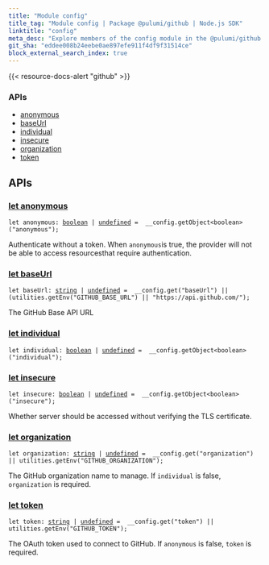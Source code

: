 ```yaml
---
title: "Module config"
title_tag: "Module config | Package @pulumi/github | Node.js SDK"
linktitle: "config"
meta_desc: "Explore members of the config module in the @pulumi/github package."
git_sha: "eddee008b24eebe0ae897efe911f4df9f31514ce"
block_external_search_index: true
---
```


<!-- WARNING: this page was generated by a tool. Do not edit it by hand. -->
<!-- To change it, please see https://github.com/pulumi/docs/tree/master/tools/tscdocgen. -->

{{< resource-docs-alert "github" >}}






<h3>APIs</h3>
<ul class="api">
    <li><a href="#anonymous"><span class="symbol api"></span>anonymous</a></li>
    <li><a href="#baseUrl"><span class="symbol api"></span>baseUrl</a></li>
    <li><a href="#individual"><span class="symbol api"></span>individual</a></li>
    <li><a href="#insecure"><span class="symbol api"></span>insecure</a></li>
    <li><a href="#organization"><span class="symbol api"></span>organization</a></li>
    <li><a href="#token"><span class="symbol api"></span>token</a></li>
</ul>




<h2 id="apis">APIs</h2>
<h3 class="pdoc-module-header" id="anonymous" data-link-title="anonymous">
    <a href="https://github.com/pulumi/pulumi-github/blob/eddee008b24eebe0ae897efe911f4df9f31514ce/sdk/nodejs/config/vars.ts#L15">
        let <strong>anonymous</strong>
    </a>
</h3>

<pre class="highlight"><code><span class='kd'>let</span> anonymous: <span class='kd'><a href='https://developer.mozilla.org/en-US/docs/Web/JavaScript/Reference/Global_Objects/Boolean'>boolean</a></span> | <span class='kd'><a href='https://developer.mozilla.org/en-US/docs/Web/JavaScript/Reference/Global_Objects/undefined'>undefined</a></span> = <span class='s2'> __config.getObject&lt;boolean&gt;(&#34;anonymous&#34;)</span>;</code></pre>

Authenticate without a token. When `anonymous`is true, the provider will not be able to access resourcesthat require
authentication.

<h3 class="pdoc-module-header" id="baseUrl" data-link-title="baseUrl">
    <a href="https://github.com/pulumi/pulumi-github/blob/eddee008b24eebe0ae897efe911f4df9f31514ce/sdk/nodejs/config/vars.ts#L19">
        let <strong>baseUrl</strong>
    </a>
</h3>

<pre class="highlight"><code><span class='kd'>let</span> baseUrl: <span class='kd'><a href='https://developer.mozilla.org/en-US/docs/Web/JavaScript/Reference/Global_Objects/String'>string</a></span> | <span class='kd'><a href='https://developer.mozilla.org/en-US/docs/Web/JavaScript/Reference/Global_Objects/undefined'>undefined</a></span> = <span class='s2'> __config.get(&#34;baseUrl&#34;) || (utilities.getEnv(&#34;GITHUB_BASE_URL&#34;) || &#34;https://api.github.com/&#34;)</span>;</code></pre>

The GitHub Base API URL

<h3 class="pdoc-module-header" id="individual" data-link-title="individual">
    <a href="https://github.com/pulumi/pulumi-github/blob/eddee008b24eebe0ae897efe911f4df9f31514ce/sdk/nodejs/config/vars.ts#L20">
        let <strong>individual</strong>
    </a>
</h3>

<pre class="highlight"><code><span class='kd'>let</span> individual: <span class='kd'><a href='https://developer.mozilla.org/en-US/docs/Web/JavaScript/Reference/Global_Objects/Boolean'>boolean</a></span> | <span class='kd'><a href='https://developer.mozilla.org/en-US/docs/Web/JavaScript/Reference/Global_Objects/undefined'>undefined</a></span> = <span class='s2'> __config.getObject&lt;boolean&gt;(&#34;individual&#34;)</span>;</code></pre>
<h3 class="pdoc-module-header" id="insecure" data-link-title="insecure">
    <a href="https://github.com/pulumi/pulumi-github/blob/eddee008b24eebe0ae897efe911f4df9f31514ce/sdk/nodejs/config/vars.ts#L24">
        let <strong>insecure</strong>
    </a>
</h3>

<pre class="highlight"><code><span class='kd'>let</span> insecure: <span class='kd'><a href='https://developer.mozilla.org/en-US/docs/Web/JavaScript/Reference/Global_Objects/Boolean'>boolean</a></span> | <span class='kd'><a href='https://developer.mozilla.org/en-US/docs/Web/JavaScript/Reference/Global_Objects/undefined'>undefined</a></span> = <span class='s2'> __config.getObject&lt;boolean&gt;(&#34;insecure&#34;)</span>;</code></pre>

Whether server should be accessed without verifying the TLS certificate.

<h3 class="pdoc-module-header" id="organization" data-link-title="organization">
    <a href="https://github.com/pulumi/pulumi-github/blob/eddee008b24eebe0ae897efe911f4df9f31514ce/sdk/nodejs/config/vars.ts#L28">
        let <strong>organization</strong>
    </a>
</h3>

<pre class="highlight"><code><span class='kd'>let</span> organization: <span class='kd'><a href='https://developer.mozilla.org/en-US/docs/Web/JavaScript/Reference/Global_Objects/String'>string</a></span> | <span class='kd'><a href='https://developer.mozilla.org/en-US/docs/Web/JavaScript/Reference/Global_Objects/undefined'>undefined</a></span> = <span class='s2'> __config.get(&#34;organization&#34;) || utilities.getEnv(&#34;GITHUB_ORGANIZATION&#34;)</span>;</code></pre>

The GitHub organization name to manage. If `individual` is false, `organization` is required.

<h3 class="pdoc-module-header" id="token" data-link-title="token">
    <a href="https://github.com/pulumi/pulumi-github/blob/eddee008b24eebe0ae897efe911f4df9f31514ce/sdk/nodejs/config/vars.ts#L32">
        let <strong>token</strong>
    </a>
</h3>

<pre class="highlight"><code><span class='kd'>let</span> token: <span class='kd'><a href='https://developer.mozilla.org/en-US/docs/Web/JavaScript/Reference/Global_Objects/String'>string</a></span> | <span class='kd'><a href='https://developer.mozilla.org/en-US/docs/Web/JavaScript/Reference/Global_Objects/undefined'>undefined</a></span> = <span class='s2'> __config.get(&#34;token&#34;) || utilities.getEnv(&#34;GITHUB_TOKEN&#34;)</span>;</code></pre>

The OAuth token used to connect to GitHub. If `anonymous` is false, `token` is required.

